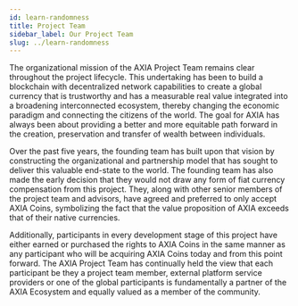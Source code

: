 ```yaml
---
id: learn-randomness
title: Project Team
sidebar_label: Our Project Team
slug: ../learn-randomness
---
```


The organizational mission of the AXIA Project Team remains clear throughout the project lifecycle. This undertaking has been to build a blockchain with decentralized network capabilities to create a global currency that is trustworthy and has a measurable real value integrated into a broadening interconnected ecosystem, thereby changing the economic paradigm and connecting the citizens of the world. The goal for AXIA has always been about providing a better and more equitable path forward in the creation, preservation and transfer of wealth between individuals. 

Over the past five years, the founding team has built upon that vision by constructing the organizational and partnership model that has sought to deliver this valuable end-state to the world. The founding team has also made the early decision that they would not draw any form of fiat currency compensation from this project. They, along with other senior members of the project team and advisors, have agreed and preferred to only accept AXIA Coins, symbolizing the fact that the value proposition of AXIA exceeds that of their native currencies. 

Additionally, participants in every development stage of this project have either earned or purchased the rights to AXIA Coins in the same manner as any participant who will be acquiring AXIA Coins today and from this point forward. The AXIA Project Team has continually held the view that each participant be they a project team member, external platform service providers or one of the global participants is  fundamentally a partner of the AXIA Ecosystem and equally valued as a member of the community. 

